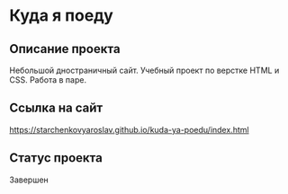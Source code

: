 # Куда я поеду

## Описание проекта

Небольшой дностраничный сайт.
Учебный проект по верстке HTML и CSS.
Работа в паре.

## Ссылка на сайт

https://starchenkovyaroslav.github.io/kuda-ya-poedu/index.html

## Статус проекта

Завершен
